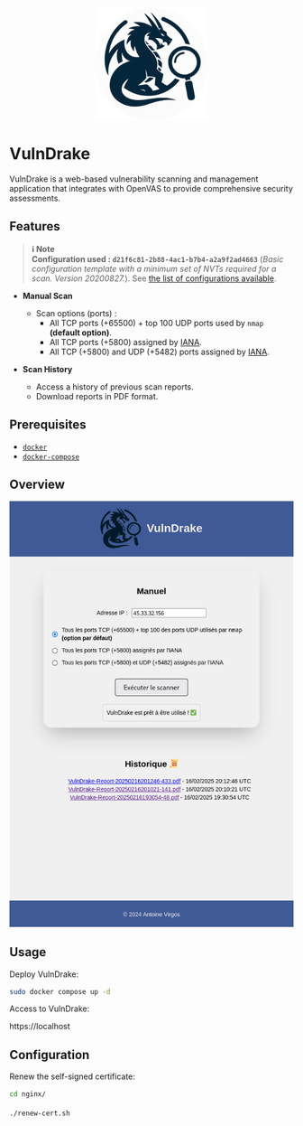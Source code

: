 <div align="center">
    <img src="assets/vulndrake-icon.png" alt="vulndrake-icon" width="200" height="200"/>
</div>

# VulnDrake

VulnDrake is a web-based vulnerability scanning and management application that integrates with OpenVAS to provide comprehensive security assessments.

## Features

> **ℹ️ Note**  
> **Configuration used : `d21f6c81-2b88-4ac1-b7b4-a2a9f2ad4663`** (*Basic configuration template with a minimum set of NVTs required for a scan. Version 20200827.*). See [the list of configurations available](https://github.com/greenbone/gvm-tools/blob/main/tests/scripts/get_scan_configs.xml).

- **Manual Scan**
    - Scan options (ports) :
        - All TCP ports (+65500) + top 100 UDP ports used by `nmap` **(default option)**.
        - All TCP ports (+5800) assigned by [IANA](https://www.iana.org).
        - All TCP (+5800) and UDP (+5482) ports assigned by [IANA](https://www.iana.org).

- **Scan History**
    - Access a history of previous scan reports.
    - Download reports in PDF format.

## Prerequisites

- [`docker`](https://docs.docker.com/engine/install/)
- [`docker-compose`](https://docs.docker.com/compose/install/linux/)

## Overview

![vulndrake](assets/vulndrake.png)

## Usage

Deploy VulnDrake:

```bash
sudo docker compose up -d
```

Access to VulnDrake:

https://localhost

## Configuration

Renew the self-signed certificate:

```bash
cd nginx/

./renew-cert.sh
```
